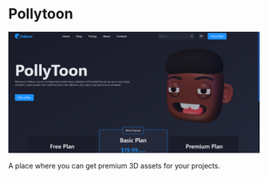 # Pollytoon

![Pollytoon screenshot](screenshots/ss01.png)

A place where you can get premium 3D assets for your projects.
